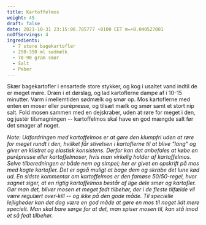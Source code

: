 ```yaml
---
title: Kartoffelmos
weight: 45
draft: false
date: 2021-10-31 23:15:06.785777 +0100 CET m=+0.040527001
noOfServings: 4
ingredients:
  - 7 store bagekartofler
  - 250-350 ml sødmælk
  - 70-90 gram smør
  - Salt
  - Peber
---
```




Skær bagekartofler i ensartede store stykker, og kog i usaltet vand
indtil de er meget møre. Dræn i et dørslag, og lad kartoflerne dampe af
i 10-15 minutter. Varm i mellemtiden sødmælk og smør op. Mos kartoflerne
med enten en moser eller purépresse, og tilsæt mælk og smør samt et
stort nip salt. Fold mosen sammen med en dejskraber, uden at røre for
meget i den, og justér tilsmagningen -- kartoffelmos skal have en god
mængde salt før det smager af noget.

*Note: Udfordringen med kartoffelmos er at gøre den klumpfri uden at
røre for meget rundt i den, hvilket får stivelsen i kartoflerne til at
blive "lang" og giver en klistret og elastisk konsistens. Derfor kan det
anbefales at købe en purépresse eller kartoffelmoser, hvis man virkelig
holder af kartoffelmos. Selve tilberedningen er både nem og simpel; her
er givet en opskrift på mos med kogte kartofler. Det er også muligt at
bage dem og skrabe det lune kød ud. En sidste kommentar om kartoffelmos
er den famøse 50/50-regel, hvor sagnet siger, at en rigtig kartoffelmos
består af lige dele smør og kartofler. Gør man det, bliver mosen et
meget fedt tilbehør, der i de fleste tilfælde vil være regulært
over-kill -- og ikke på den gode måde. Til specielle lejligheder kan det
dog være en god måde at gøre en mos til noget lidt mere specielt. Man
skal bare sørge for at det, man spiser mosen til, kan stå imod et så
fedt tilbehør.*

